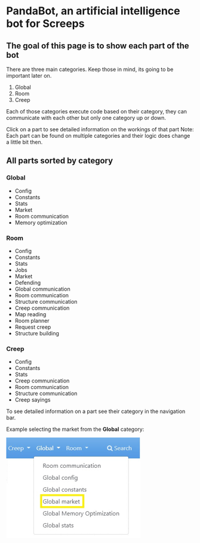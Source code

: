 # PandaBot, an artificial intelligence bot for Screeps

## The goal of this page is to show each part of the bot

There are three main categories. Keep those in mind, its going to be important later on.

1. Global
2. Room
3. Creep

Each of those categories execute code based on their category, they can communicate with each other but only one category up or down.

Click on a part to see detailed information on the workings of that part
Note: Each part can be found on multiple categories and their logic does change a little bit then.

## All parts sorted by category

### Global

- Config
- Constants
- Stats
- Market
- Room communication
- Memory optimization

### Room

- Config
- Constants
- Stats
- Jobs
- Market
- Defending
- Global communication
- Room communication
- Structure communication
- Creep communication
- Map reading
- Room planner
- Request creep
- Structure building

### Creep

- Config
- Constants
- Stats
- Creep communication
- Room communication
- Structure communication
- Creep sayings

To see detailed information on a part see their category in the navigation bar.

Example selecting the market from the **Global** category:

![Image explaining navigation in menu](./images/navigationInDocsMenu.jpg)
